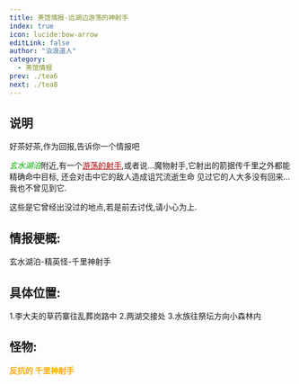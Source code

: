 ```yaml
---
title: 茶馆情报-远湖边游荡的神射手
index: true
icon: lucide:bow-arrow
editLink: false
author: "泊浪道人"
category:
  - 茶馆情报
prev: ./tea6
next: ./tea8
---
```


## 说明

好茶好茶,作为回报,告诉你一个情报吧

<span style="color: #00AA00;"><span style="font-style: italic;">玄水湖泊</span></span>附近,有一个<span style="color: #AA0000;"><span style="text-decoration: underline;">游荡的射手</span></span>,或者说…魔物射手,它射出的箭据传千里之外都能精确命中目标,
还会对击中它的敌人造成诅咒流逝生命
见过它的人大多没有回来…我也不曾见到它.

这些是它曾经出没过的地点,若是前去讨伐,请小心为上.

## 情报梗概:

玄水湖泊-精英怪-千里神射手

## 具体位置:

1.李大夫的草药寨往乱葬岗路中
2.两湖交接处
3.水族往祭坛方向小森林内

## 怪物:

<span style="color: #FFAA00;"><span style="font-weight: bold;">反抗的 千里神射手
</span></span>